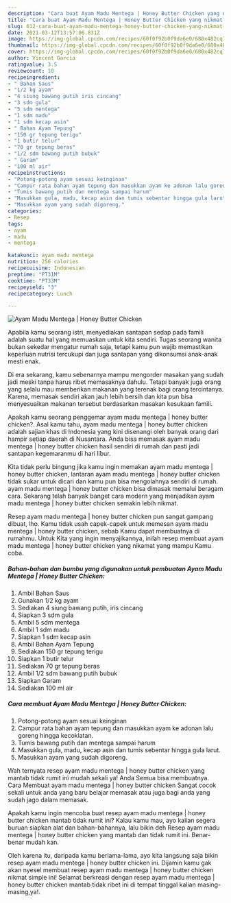 ```yaml
---
description: "Cara buat Ayam Madu Mentega | Honey Butter Chicken yang nikmat dan Mudah Dibuat"
title: "Cara buat Ayam Madu Mentega | Honey Butter Chicken yang nikmat dan Mudah Dibuat"
slug: 612-cara-buat-ayam-madu-mentega-honey-butter-chicken-yang-nikmat-dan-mudah-dibuat
date: 2021-03-12T13:57:06.831Z
image: https://img-global.cpcdn.com/recipes/60f0f92b0f9da6e0/680x482cq70/ayam-madu-mentega-honey-butter-chicken-foto-resep-utama.jpg
thumbnail: https://img-global.cpcdn.com/recipes/60f0f92b0f9da6e0/680x482cq70/ayam-madu-mentega-honey-butter-chicken-foto-resep-utama.jpg
cover: https://img-global.cpcdn.com/recipes/60f0f92b0f9da6e0/680x482cq70/ayam-madu-mentega-honey-butter-chicken-foto-resep-utama.jpg
author: Vincent Garcia
ratingvalue: 3.5
reviewcount: 10
recipeingredient:
- " Bahan Saus"
- "1/2 kg ayam"
- "4 siung bawang putih iris cincang"
- "3 sdm gula"
- "5 sdm mentega"
- "1 sdm madu"
- "1 sdm kecap asin"
- " Bahan Ayam Tepung"
- "150 gr tepung terigu"
- "1 butir telur"
- "70 gr tepung beras"
- "1/2 sdm bawang putih bubuk"
- " Garam"
- "100 ml air"
recipeinstructions:
- "Potong-potong ayam sesuai keinginan"
- "Campur rata bahan ayam tepung dan masukkan ayam ke adonan lalu goreng hingga kecoklatan."
- "Tumis bawang putih dan mentega sampai harum"
- "Masukkan gula, madu, kecap asin dan tumis sebentar hingga gula larut."
- "Masukkan ayam yang sudah digoreng."
categories:
- Resep
tags:
- ayam
- madu
- mentega

katakunci: ayam madu mentega 
nutrition: 256 calories
recipecuisine: Indonesian
preptime: "PT31M"
cooktime: "PT33M"
recipeyield: "3"
recipecategory: Lunch

---
```



![Ayam Madu Mentega | Honey Butter Chicken](https://img-global.cpcdn.com/recipes/60f0f92b0f9da6e0/680x482cq70/ayam-madu-mentega-honey-butter-chicken-foto-resep-utama.jpg)

Apabila kamu seorang istri, menyediakan santapan sedap pada famili adalah suatu hal yang memuaskan untuk kita sendiri. Tugas seorang  wanita bukan sekedar mengatur rumah saja, tetapi kamu pun wajib memastikan keperluan nutrisi tercukupi dan juga santapan yang dikonsumsi anak-anak mesti enak.

Di era  sekarang, kamu sebenarnya mampu mengorder masakan yang sudah jadi meski tanpa harus ribet memasaknya dahulu. Tetapi banyak juga orang yang selalu mau memberikan makanan yang terenak bagi orang tercintanya. Karena, memasak sendiri akan jauh lebih bersih dan kita pun bisa menyesuaikan makanan tersebut berdasarkan masakan kesukaan famili. 



Apakah kamu seorang penggemar ayam madu mentega | honey butter chicken?. Asal kamu tahu, ayam madu mentega | honey butter chicken adalah sajian khas di Indonesia yang kini disenangi oleh banyak orang dari hampir setiap daerah di Nusantara. Anda bisa memasak ayam madu mentega | honey butter chicken hasil sendiri di rumah dan pasti jadi santapan kegemaranmu di hari libur.

Kita tidak perlu bingung jika kamu ingin memakan ayam madu mentega | honey butter chicken, lantaran ayam madu mentega | honey butter chicken tidak sukar untuk dicari dan kamu pun bisa mengolahnya sendiri di rumah. ayam madu mentega | honey butter chicken bisa dimasak memalui beragam cara. Sekarang telah banyak banget cara modern yang menjadikan ayam madu mentega | honey butter chicken semakin lebih nikmat.

Resep ayam madu mentega | honey butter chicken pun sangat gampang dibuat, lho. Kamu tidak usah capek-capek untuk memesan ayam madu mentega | honey butter chicken, sebab Kamu dapat membuatnya di rumahmu. Untuk Kita yang ingin menyajikannya, inilah resep membuat ayam madu mentega | honey butter chicken yang nikamat yang mampu Kamu coba.

<!--inarticleads1-->

##### Bahan-bahan dan bumbu yang digunakan untuk pembuatan Ayam Madu Mentega | Honey Butter Chicken:

1. Ambil  Bahan Saus
1. Gunakan 1/2 kg ayam
1. Sediakan 4 siung bawang putih, iris cincang
1. Siapkan 3 sdm gula
1. Ambil 5 sdm mentega
1. Ambil 1 sdm madu
1. Siapkan 1 sdm kecap asin
1. Ambil  Bahan Ayam Tepung
1. Sediakan 150 gr tepung terigu
1. Siapkan 1 butir telur
1. Sediakan 70 gr tepung beras
1. Ambil 1/2 sdm bawang putih bubuk
1. Siapkan  Garam
1. Sediakan 100 ml air




<!--inarticleads2-->

##### Cara membuat Ayam Madu Mentega | Honey Butter Chicken:

1. Potong-potong ayam sesuai keinginan
1. Campur rata bahan ayam tepung dan masukkan ayam ke adonan lalu goreng hingga kecoklatan.
1. Tumis bawang putih dan mentega sampai harum
1. Masukkan gula, madu, kecap asin dan tumis sebentar hingga gula larut.
1. Masukkan ayam yang sudah digoreng.




Wah ternyata resep ayam madu mentega | honey butter chicken yang mantab tidak rumit ini mudah sekali ya! Anda Semua bisa membuatnya. Cara Membuat ayam madu mentega | honey butter chicken Sangat cocok sekali untuk anda yang baru belajar memasak atau juga bagi anda yang sudah jago dalam memasak.

Apakah kamu ingin mencoba buat resep ayam madu mentega | honey butter chicken mantab tidak rumit ini? Kalau kamu mau, ayo kalian segera buruan siapkan alat dan bahan-bahannya, lalu bikin deh Resep ayam madu mentega | honey butter chicken yang mantab dan tidak rumit ini. Benar-benar mudah kan. 

Oleh karena itu, daripada kamu berlama-lama, ayo kita langsung saja bikin resep ayam madu mentega | honey butter chicken ini. Dijamin kamu gak akan nyesel membuat resep ayam madu mentega | honey butter chicken nikmat simple ini! Selamat berkreasi dengan resep ayam madu mentega | honey butter chicken mantab tidak ribet ini di tempat tinggal kalian masing-masing,ya!.

